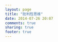 ```yaml
---
layout: page
title: "批判性思维"
date: 2014-07-26 20:07
comments: true
sharing: true
footer: true
---
```

